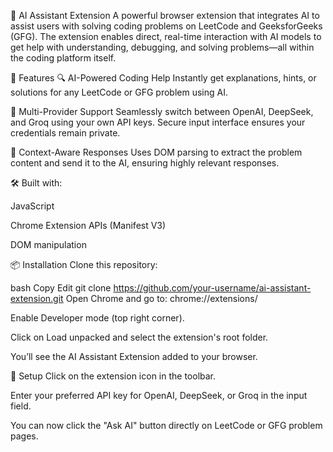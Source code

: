 🧠 AI Assistant Extension
A powerful browser extension that integrates AI to assist users with solving coding problems on LeetCode and GeeksforGeeks (GFG). The extension enables direct, real-time interaction with AI models to get help with understanding, debugging, and solving problems—all within the coding platform itself.

🚀 Features
🔍 AI-Powered Coding Help
Instantly get explanations, hints, or solutions for any LeetCode or GFG problem using AI.

🔐 Multi-Provider Support
Seamlessly switch between OpenAI, DeepSeek, and Groq using your own API keys. Secure input interface ensures your credentials remain private.

🧠 Context-Aware Responses
Uses DOM parsing to extract the problem content and send it to the AI, ensuring highly relevant responses.

🛠️ Built with:

JavaScript

Chrome Extension APIs (Manifest V3)

DOM manipulation

📦 Installation
Clone this repository:

bash
Copy
Edit
git clone https://github.com/your-username/ai-assistant-extension.git
Open Chrome and go to:
chrome://extensions/

Enable Developer mode (top right corner).

Click on Load unpacked and select the extension's root folder.

You’ll see the AI Assistant Extension added to your browser.

🔧 Setup
Click on the extension icon in the toolbar.

Enter your preferred API key for OpenAI, DeepSeek, or Groq in the input field.

You can now click the "Ask AI" button directly on LeetCode or GFG problem pages.

